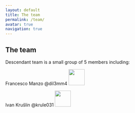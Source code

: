 ```yaml
---
layout: default
title: The team
permalink: /team/
avatar: true
navigation: true
---
```


## The team


Descendant team is a small group of 5 members including:

Francesco Manzo  @dil3mm4
<img src="https://i.ibb.co/CVNtSYp/dil3mm4.jpg" style="width:50px !important; height:50px !important;"/>


Ivan Krušlin @krule031
<img src="https://i.ibb.co/sgctdnV/krule.jpg" style="width:50px !important; height:50px !important;"/>




